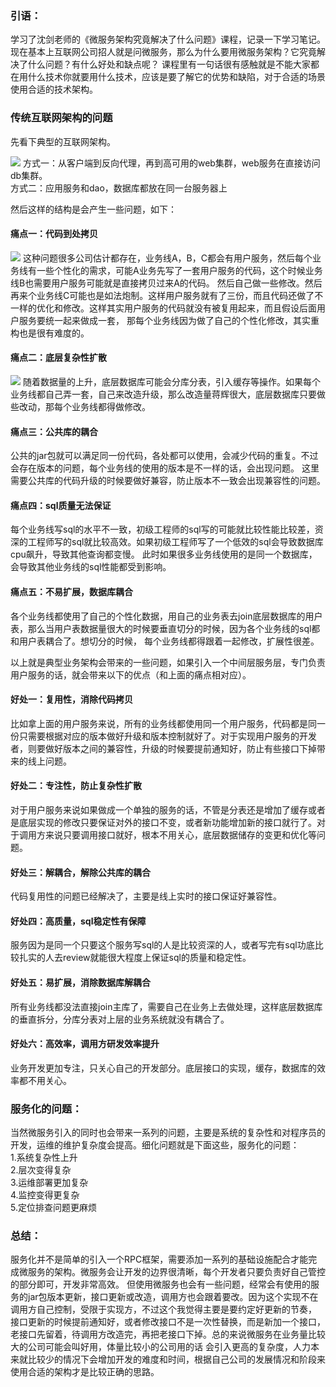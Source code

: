 ### 引语：
学习了沈剑老师的《微服务架构究竟解决了什么问题》课程，记录一下学习笔记。
现在基本上互联网公司招人就是问微服务，那么为什么要用微服务架构？它究竟解决了什么问题？有什么好处和缺点呢？
课程里有一句话很有感触就是不能大家都在用什么技术你就要用什么技术，应该是要了解它的优势和缺陷，对于合适的场景使用合适的技术架构。

### 传统互联网架构的问题
先看下典型的互联网架构。

![](https://p3-juejin.byteimg.com/tos-cn-i-k3u1fbpfcp/9d47f31fd4764b6ba4956ebe586bf574~tplv-k3u1fbpfcp-zoom-1.image)
方式一：从客户端到反向代理，再到高可用的web集群，web服务在直接访问db集群。  
方式二：应用服务和dao，数据库都放在同一台服务器上  

然后这样的结构是会产生一些问题，如下：  
#### 痛点一：代码到处拷贝  
![](https://p3-juejin.byteimg.com/tos-cn-i-k3u1fbpfcp/53c608b98fb848c08af30b3732c89dc7~tplv-k3u1fbpfcp-zoom-1.image)
这种问题很多公司估计都存在，业务线A，B，C都会有用户服务，然后每个业务线有一些个性化的需求，可能A业务先写了一套用户服务的代码，这个时候业务线B也需要用户服务可能就是直接拷贝过来A的代码。
然后自己做一些修改。然后再来个业务线C可能也是如法炮制。这样用户服务就有了三份，而且代码还做了不一样的优化和修改。这样其实用户服务的代码就没有被复用起来，而且假设后面用户服务要统一起来做成一套，
那每个业务线因为做了自己的个性化修改，其实重构也是很有难度的。

#### 痛点二：底层复杂性扩散
![](https://p3-juejin.byteimg.com/tos-cn-i-k3u1fbpfcp/df2e8bc11baf40f287b68cae7a84efb0~tplv-k3u1fbpfcp-zoom-1.image)
随着数据量的上升，底层数据库可能会分库分表，引入缓存等操作。如果每个业务线都自己弄一套，自己来改造升级，那么改造量蒋辉很大，底层数据库只要做些改动，那每个业务线都得做修改。

#### 痛点三：公共库的耦合
公共的jar包就可以满足同一份代码，各处都可以使用，会减少代码的重复。不过会存在版本的问题，每个业务线的使用的版本是不一样的话，会出现问题。
这里需要公共库的代码升级的时候要做好兼容，防止版本不一致会出现兼容性的问题。

#### 痛点四：sql质量无法保证
每个业务线写sql的水平不一致，初级工程师的sql写的可能就比较性能比较差，资深的工程师写的sql就比较高效。如果初级工程师写了一个低效的sql会导致数据库cpu飙升，导致其他查询都变慢。
此时如果很多业务线使用的是同一个数据库，会导致其他业务线的sql性能都受到影响。

#### 痛点五：不易扩展，数据库耦合
各个业务线都使用了自己的个性化数据，用自己的业务表去join底层数据库的用户表，那么当用户表数据量很大的时候要垂直切分的时候，因为各个业务线的sql都和用户表耦合了。想切分的时候，
每个业务线都得跟着一起修改，扩展性很差。

以上就是典型业务架构会带来的一些问题，如果引入一个中间层服务层，专门负责用户服务的话，就会带来以下的优点（和上面的痛点相对应）。

#### 好处一：复用性，消除代码拷贝
比如拿上面的用户服务来说，所有的业务线都使用同一个用户服务，代码都是同一份只需要根据对应的版本做好升级和版本控制就好了。对于实现用户服务的开发者，则要做好版本之间的兼容性，升级的时候要提前通知好，防止有些接口下掉带来的线上问题。

#### 好处二：专注性，防止复杂性扩散  
对于用户服务来说如果做成一个单独的服务的话，不管是分表还是增加了缓存或者是底层实现的修改只要保证对外的接口不变，或者新功能增加新的接口就行了。对于调用方来说只要调用接口就好，根本不用关心，底层数据储存的变更和优化等问题。

#### 好处三：解耦合，解除公共库的耦合  
代码复用性的问题已经解决了，主要是线上实时的接口保证好兼容性。

#### 好处四：高质量，sql稳定性有保障  
服务因为是同一个只要这个服务写sql的人是比较资深的人，或者写完有sql功底比较扎实的人去review就能很大程度上保证sql的质量和稳定性。

#### 好处五：易扩展，消除数据库解耦合  
所有业务线都没法直接join主库了，需要自己在业务上去做处理，这样底层数据库的垂直拆分，分库分表对上层的业务系统就没有耦合了。

#### 好处六：高效率，调用方研发效率提升  
业务开发更加专注，只关心自己的开发部分。底层接口的实现，缓存，数据库的效率都不用关心。

### 服务化的问题：
当然微服务引入的同时也会带来一系列的问题，主要是系统的复杂性和对程序员的开发，运维的维护复杂度会提高。细化问题就是下面这些，服务化的问题：  
1.系统复杂性上升  
2.层次变得复杂  
3.运维部署更加复杂  
4.监控变得更复杂  
5.定位排查问题更麻烦  

### 总结：
服务化并不是简单的引入一个RPC框架，需要添加一系列的基础设施配合才能完成微服务的架构。微服务会让开发的边界很清晰，每个开发者只要负责好自己管控的部分即可，开发非常高效。
但使用微服务也会有一些问题，经常会有使用的服务的jar包版本更新，接口更新或改造，调用方也会跟着要改。因为这个实现不在调用方自己控制，受限于实现方，不过这个我觉得主要是要约定好更新的节奏，
接口更新的时候提前通知好，或者修改接口不是一次性替换，而是新加一个接口，老接口先留着，待调用方改造完，再把老接口下掉。总的来说微服务在业务量比较大的公司可能会叫好用，体量比较小的公司用的话
会引入更高的复杂度，人力本来就比较少的情况下会增加开发的难度和时间，根据自己公司的发展情况和阶段来使用合适的架构才是比较正确的思路。
